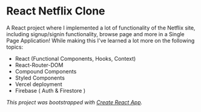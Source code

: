 # React Netflix Clone

A React project where I implemented a lot of functionality of the Netflix site, including signup/signin functionality, browse page and more in a Single Page Application! 
While making this I've learned a lot more on the following topics:

* React (Functional Components, Hooks, Context)
* React-Router-DOM
* Compound Components
* Styled Components
* Vercel deployment
* Firebase ( Auth & Firestore )


*This project was bootstrapped with [Create React App](https://github.com/facebook/create-react-app).*

